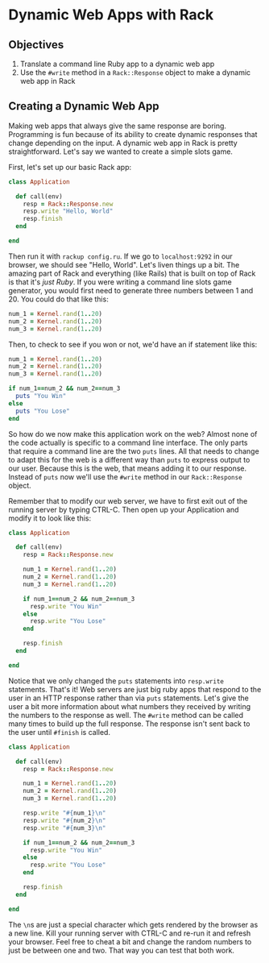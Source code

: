 # Dynamic Web Apps with Rack

## Objectives

1. Translate a command line Ruby app to a dynamic web app
2. Use the `#write` method in a `Rack::Response` object to make a dynamic web app in Rack


## Creating a Dynamic Web App 

Making web apps that always give the same response are boring. Programming is fun because of its ability to create dynamic responses that change depending on the input. A dynamic web app in Rack is pretty straightforward. Let's say we wanted to create a simple slots game. 

First, let's set up our basic Rack app:

```ruby
class Application

  def call(env)
    resp = Rack::Response.new
    resp.write "Hello, World"
    resp.finish
  end

end
```

Then run it with `rackup config.ru`. If we go to `localhost:9292` in our browser, we should see "Hello, World". Let's liven things up a bit. The amazing part of Rack and everything (like Rails) that is built on top of Rack is that it's *just Ruby*. If you were writing a command line slots game generator, you would first need to generate three numbers between 1 and 20. You could do that like this:

```ruby
num_1 = Kernel.rand(1..20)
num_2 = Kernel.rand(1..20)
num_3 = Kernel.rand(1..20)
```

Then, to check to see if you won or not, we'd have an if statement like this:

```ruby
num_1 = Kernel.rand(1..20)
num_2 = Kernel.rand(1..20)
num_3 = Kernel.rand(1..20)

if num_1==num_2 && num_2==num_3
  puts "You Win"
else
  puts "You Lose"
end
```

So how do we now make this application work on the web? Almost none of the code actually is specific to a command line interface. The only parts that require a command line are the two `puts` lines. All that needs to change to adapt this for the web is a different way than `puts` to express output to our user. Because this is the web, that means adding it to our response. Instead of `puts` now we'll use the `#write` method in our `Rack::Response` object.

Remember that to modify our web server, we have to first exit out of the running server by typing CTRL-C. Then open up your Application and modify it to look like this:

```ruby
class Application

  def call(env)
    resp = Rack::Response.new

    num_1 = Kernel.rand(1..20)
    num_2 = Kernel.rand(1..20)
    num_3 = Kernel.rand(1..20)

    if num_1==num_2 && num_2==num_3
      resp.write "You Win"
    else
      resp.write "You Lose"
    end

    resp.finish
  end

end
```

Notice that we only changed the `puts` statements into `resp.write` statements. That's it! Web servers are just big ruby apps that respond to the user in an HTTP response rather than via `puts` statements. Let's give the user a bit more information about what numbers they received by writing the numbers to the response as well. The `#write` method can be called many times to build up the full response. The response isn't sent back to the user until `#finish` is called.

```ruby
class Application

  def call(env)
    resp = Rack::Response.new

    num_1 = Kernel.rand(1..20)
    num_2 = Kernel.rand(1..20)
    num_3 = Kernel.rand(1..20)

    resp.write "#{num_1}\n"
    resp.write "#{num_2}\n"
    resp.write "#{num_3}\n"

    if num_1==num_2 && num_2==num_3
      resp.write "You Win"
    else
      resp.write "You Lose"
    end

    resp.finish
  end

end
```

The `\n`s are just a special character which gets rendered by the browser as a new line. Kill your running server with CTRL-C and re-run it and refresh your browser. Feel free to cheat a bit and change the random numbers to just be between one and two. That way you can test that both work.
